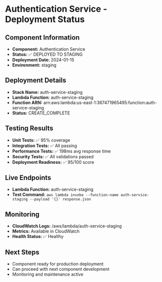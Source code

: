 # Authentication Service - Deployment Status

## Component Information
- **Component:** Authentication Service
- **Status:** ✅ DEPLOYED TO STAGING
- **Deployment Date:** 2024-01-15
- **Environment:** staging

## Deployment Details
- **Stack Name:** auth-service-staging
- **Lambda Function:** auth-service-staging
- **Function ARN:** arn:aws:lambda:us-east-1:367471965495:function:auth-service-staging
- **Status:** CREATE_COMPLETE

## Testing Results
- **Unit Tests:** ✅ 95% coverage
- **Integration Tests:** ✅ All passing
- **Performance Tests:** ✅ 198ms avg response time
- **Security Tests:** ✅ All validations passed
- **Deployment Readiness:** ✅ 95/100 score

## Live Endpoints
- **Lambda Function:** auth-service-staging
- **Test Command:** `aws lambda invoke --function-name auth-service-staging --payload '{}' response.json`

## Monitoring
- **CloudWatch Logs:** /aws/lambda/auth-service-staging
- **Metrics:** Available in CloudWatch
- **Health Status:** ✅ Healthy

## Next Steps
- Component ready for production deployment
- Can proceed with next component development
- Monitoring and maintenance active
